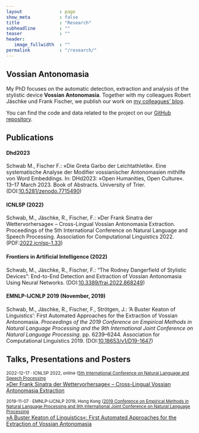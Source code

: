 ```yaml
---
layout              : page
show_meta           : false
title               : "Research"
subheadline         : ""
teaser              : ""
header:
   image_fullwidth  : ""
permalink           : "/research/"
---
```



## Vossian Antonomasia
My PhD focuses on the automatic detection, extraction and analysis of the stylistic device <b>Vossian Antonomasia</b>. Together with my colleagues Robert Jäschke und Frank Fischer, we publish our work on <a href="https://vossanto.weltliteratur.net/">my colleagues' blog</a>.

You can find the code and data related to the project on our [GitHub repository](https://github.com/weltliteratur/vossanto).


## Publications


#### Dhd2023
Schwab M., Fischer F.: »Die Greta Garbo der Leichtathletik«. Eine systematische Analyse der Modifier vossianischer Antonomasien mithilfe von Word Embeddings. In: DHd2023: »Open Humanities, Open Culture«. 13–17 March 2023. Book of Abstracts. University of Trier. (DOI:<a href="https://doi.org/10.5281/zenodo.7715490">10.5281/zenodo.7715490</a>)

#### ICNLSP (2022)
Schwab, M., Jäschke, R., Fischer, F.: »Der Frank Sinatra der Wettervorhersage« – Cross-Lingual Vossian Antonomasia Extraction. Proceedings of the 5th International Conference on Natural Language and Speech Processing. Association for Computational Linguistics 2022. (PDF:<a href="https://aclanthology.org/2022.icnlsp-1.33.pdf">2022.icnlsp-1.33</a>)

#### Frontiers in Artificial Intelligence (2022)
Schwab, M., Jäschke, R., Fischer, F.: “The Rodney Dangerfield of Stylistic Devices”: End-to-End Detection and Extraction of Vossian Antonomasia Using Neural Networks. (DOI:<a href="https://doi.org/10.3389/frai.2022.868249">10.3389/frai.2022.868249</a>)


#### EMNLP-IJCNLP 2019 (November, 2019)
Schwab, M., Jäschke, R., Fischer, F., Strötgen, J.: ‘A Buster Keaton of Linguistics’: First Automated Approaches for the Extraction of Vossian Antonomasia. <em>Proceedings of the 2019 Conference on Empirical Methods in Natural Language Processing and the 9th International Joint Conference on Natural Language Processing</em>. pp. 6239–6244. Association for Computational Linguistics 2019. (DOI:<a href="https://doi.org/10.18653/v1/D19-1647">10.18653/v1/D19-1647</a>)


## Talks, Presentations and Posters

<small>2022-12-17 · ICNLSP 2022, online ([5th International Conference on Natural Language and Speech Processing](https://www.icnlsp.org/2022welcome/)</small><br />
[»Der Frank Sinatra der Wettervorhersage« – Cross-Lingual Vossian Antonomasia Extraction](https://schwabmi.github.io/presentations/2022-12-17-icnlsp/
)

<small>2019-11-07 · EMNLP-IJCNLP 2019, Hong Kong ([2019 Conference on Empirical Methods in Natural Language Processing and 9th International Joint Conference on Natural Language Processing](https://2019.emnlp.org/)</small><br />
[»A Buster Keaton of Linguistics«: First Automated Approaches for the Extraction of Vossian Antonomasia](https://figshare.com/articles/poster/_A_Buster_Keaton_of_Linguistics_First_Automated_Approaches_for_the_Extraction_of_Vossian_Antonomasia/10069886)



